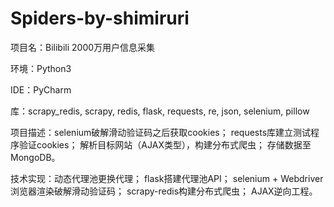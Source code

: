 # Spiders-by-shimiruri

项目名：Bilibili 2000万用户信息采集

环境：Python3

IDE：PyCharm

库：scrapy_redis, scrapy, redis, flask, requests, re, json, selenium, pillow

项目描述：selenium破解滑动验证码之后获取cookies；
         requests库建立测试程序验证cookies；
         解析目标网站（AJAX类型），构建分布式爬虫；
         存储数据至MongoDB。
         
技术实现：动态代理池更换代理；
         flask搭建代理池API；
         selenium + Webdriver浏览器渲染破解滑动验证码；
         scrapy-redis构建分布式爬虫；
         AJAX逆向工程。

